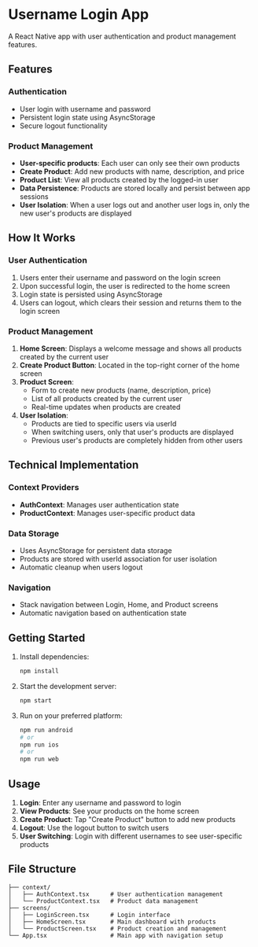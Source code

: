 # Username Login App

A React Native app with user authentication and product management features.

## Features

### Authentication
- User login with username and password
- Persistent login state using AsyncStorage
- Secure logout functionality

### Product Management
- **User-specific products**: Each user can only see their own products
- **Create Product**: Add new products with name, description, and price
- **Product List**: View all products created by the logged-in user
- **Data Persistence**: Products are stored locally and persist between app sessions
- **User Isolation**: When a user logs out and another user logs in, only the new user's products are displayed

## How It Works

### User Authentication
1. Users enter their username and password on the login screen
2. Upon successful login, the user is redirected to the home screen
3. Login state is persisted using AsyncStorage
4. Users can logout, which clears their session and returns them to the login screen

### Product Management
1. **Home Screen**: Displays a welcome message and shows all products created by the current user
2. **Create Product Button**: Located in the top-right corner of the home screen
3. **Product Screen**: 
   - Form to create new products (name, description, price)
   - List of all products created by the current user
   - Real-time updates when products are created
4. **User Isolation**: 
   - Products are tied to specific users via userId
   - When switching users, only that user's products are displayed
   - Previous user's products are completely hidden from other users

## Technical Implementation

### Context Providers
- **AuthContext**: Manages user authentication state
- **ProductContext**: Manages user-specific product data

### Data Storage
- Uses AsyncStorage for persistent data storage
- Products are stored with userId association for user isolation
- Automatic cleanup when users logout

### Navigation
- Stack navigation between Login, Home, and Product screens
- Automatic navigation based on authentication state

## Getting Started

1. Install dependencies:
   ```bash
   npm install
   ```

2. Start the development server:
   ```bash
   npm start
   ```

3. Run on your preferred platform:
   ```bash
   npm run android
   # or
   npm run ios
   # or
   npm run web
   ```

## Usage

1. **Login**: Enter any username and password to login
2. **View Products**: See your products on the home screen
3. **Create Product**: Tap "Create Product" button to add new products
4. **Logout**: Use the logout button to switch users
5. **User Switching**: Login with different usernames to see user-specific products

## File Structure

```
├── context/
│   ├── AuthContext.tsx      # User authentication management
│   └── ProductContext.tsx   # Product data management
├── screens/
│   ├── LoginScreen.tsx      # Login interface
│   ├── HomeScreen.tsx       # Main dashboard with products
│   └── ProductScreen.tsx    # Product creation and management
└── App.tsx                  # Main app with navigation setup
```

